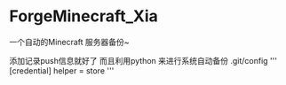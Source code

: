 # ForgeMinecraft_Xia
一个自动的Minecraft 服务器备份~

添加记录push信息就好了
而且利用python 来进行系统自动备份
.git/config
'''
[credential]
    helper = store
'''
